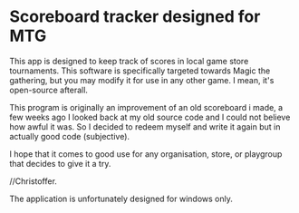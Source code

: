 # Scoreboard tracker designed for MTG

This app is designed to keep track of scores in local game store tournaments.
This software is specifically targeted towards Magic the gathering, but you may
modify it for use in any other game. I mean, it's open-source afterall.

This program is originally an improvement of an old scoreboard i made, a few weeks ago I looked back at my old source code and I could not believe how awful it was. So I decided to redeem myself and write it again but in actually good code (subjective).

I hope that it comes to good use for any organisation, store, or playgroup that decides to give it a try.


//Christoffer.

The application is unfortunately designed for windows only.
